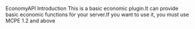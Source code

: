 EconomyAPI
Introduction
This is a basic economic plugin.It can provide basic economic functions for your server.If you want to use it, you must use MCPE 1.2 and above
